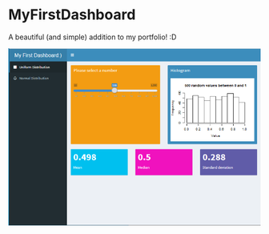 # MyFirstDashboard
A beautiful (and simple) addition to my portfolio! :D

<img src="images/CaptureU.png">
